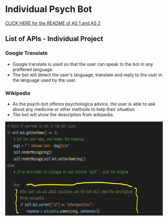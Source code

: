 # Individual Psych Bot 
[CLICK HERE for the README of AS 1 and AS 2](Group.README.md)

##  List of APIs - Individual Project

 ### Google Translate 
   - Google translate is used so that the user can speak to the bot in any preffered language.
   - The bot will detect the user's language, translate and reply to the user in the language used by the user.
 ### Wikipedia
   - As the psych-bot offeres psychologica advice, the user is able to ask about any medicine or other methods to help their situation
   - The bot will show the description from wikipedia. 


<img src="./docs/images/image.png" width="1000" height="300">




